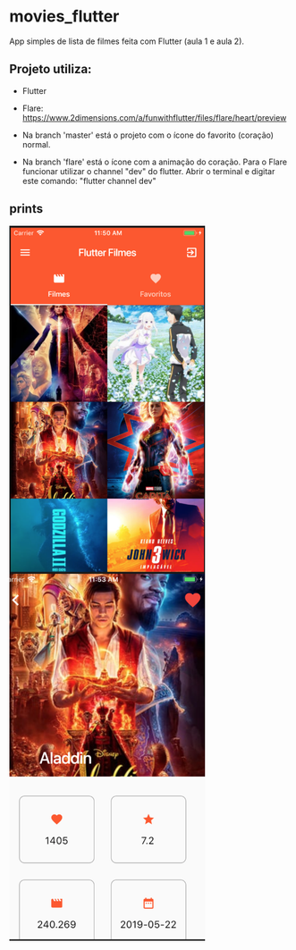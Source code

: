 # movies_flutter
App simples de lista de filmes feita com Flutter (aula 1 e aula 2).

## Projeto utiliza:

* Flutter
* Flare: https://www.2dimensions.com/a/funwithflutter/files/flare/heart/preview

* Na branch 'master' está o projeto com o ícone do favorito (coração) normal.
* Na branch 'flare' está o ícone com a animação do coração. Para o Flare funcionar utilizar o channel "dev" do flutter. Abrir o terminal e digitar este comando: "flutter channel dev"

## prints

<img align="left" width="350" src="prints/print1.png">
<img align="left" width="350" src="prints/print2.png">
